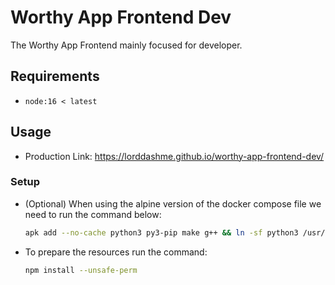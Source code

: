 # Worthy App Frontend Dev

The Worthy App Frontend mainly focused for developer.

## Requirements

- `node:16 < latest`

## Usage

- Production Link: <https://lorddashme.github.io/worthy-app-frontend-dev/>

### Setup

- (Optional) When using the alpine version of the docker compose file we need to run the command below:

  ```sh
  apk add --no-cache python3 py3-pip make g++ && ln -sf python3 /usr/bin/python
  ```

- To prepare the resources run the command:

  ```sh
  npm install --unsafe-perm
  ```
